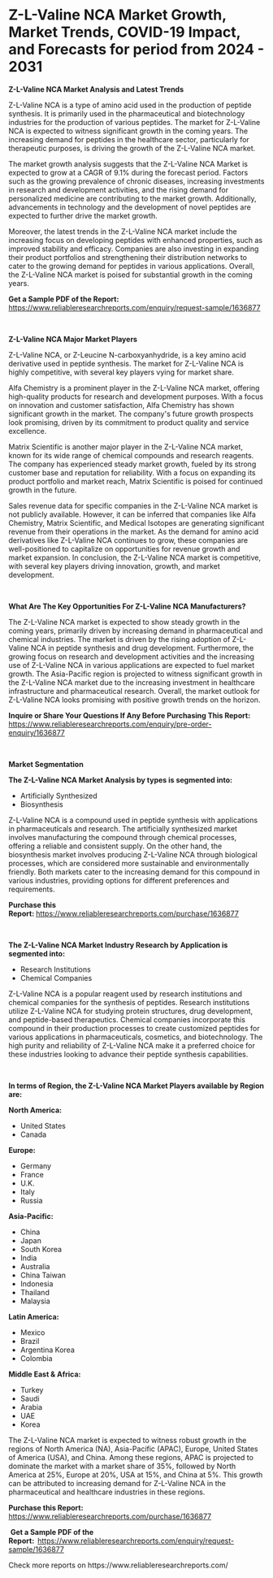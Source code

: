<p><h1>Z-L-Valine NCA Market Growth, Market Trends, COVID-19 Impact, and Forecasts for period from 2024 - 2031</h1></p><p><strong>Z-L-Valine NCA Market Analysis and Latest Trends</strong></p>
<p><p>Z-L-Valine NCA is a type of amino acid used in the production of peptide synthesis. It is primarily used in the pharmaceutical and biotechnology industries for the production of various peptides. The market for Z-L-Valine NCA is expected to witness significant growth in the coming years. The increasing demand for peptides in the healthcare sector, particularly for therapeutic purposes, is driving the growth of the Z-L-Valine NCA market.</p><p>The market growth analysis suggests that the Z-L-Valine NCA Market is expected to grow at a CAGR of 9.1% during the forecast period. Factors such as the growing prevalence of chronic diseases, increasing investments in research and development activities, and the rising demand for personalized medicine are contributing to the market growth. Additionally, advancements in technology and the development of novel peptides are expected to further drive the market growth.</p><p>Moreover, the latest trends in the Z-L-Valine NCA market include the increasing focus on developing peptides with enhanced properties, such as improved stability and efficacy. Companies are also investing in expanding their product portfolios and strengthening their distribution networks to cater to the growing demand for peptides in various applications. Overall, the Z-L-Valine NCA market is poised for substantial growth in the coming years.</p></p>
<p><strong>Get a Sample PDF of the Report:&nbsp;</strong> <a href="https://www.reliableresearchreports.com/enquiry/request-sample/1636877">https://www.reliableresearchreports.com/enquiry/request-sample/1636877</a></p>
<p>&nbsp;</p>
<p><strong>Z-L-Valine NCA Major Market Players</strong></p>
<p><p>Z-L-Valine NCA, or Z-Leucine N-carboxyanhydride, is a key amino acid derivative used in peptide synthesis. The market for Z-L-Valine NCA is highly competitive, with several key players vying for market share. </p><p>Alfa Chemistry is a prominent player in the Z-L-Valine NCA market, offering high-quality products for research and development purposes. With a focus on innovation and customer satisfaction, Alfa Chemistry has shown significant growth in the market. The company's future growth prospects look promising, driven by its commitment to product quality and service excellence.</p><p>Matrix Scientific is another major player in the Z-L-Valine NCA market, known for its wide range of chemical compounds and research reagents. The company has experienced steady market growth, fueled by its strong customer base and reputation for reliability. With a focus on expanding its product portfolio and market reach, Matrix Scientific is poised for continued growth in the future.</p><p>Sales revenue data for specific companies in the Z-L-Valine NCA market is not publicly available. However, it can be inferred that companies like Alfa Chemistry, Matrix Scientific, and Medical Isotopes are generating significant revenue from their operations in the market. As the demand for amino acid derivatives like Z-L-Valine NCA continues to grow, these companies are well-positioned to capitalize on opportunities for revenue growth and market expansion. In conclusion, the Z-L-Valine NCA market is competitive, with several key players driving innovation, growth, and market development.</p></p>
<p>&nbsp;</p>
<p><strong>What Are The Key Opportunities For Z-L-Valine NCA Manufacturers?</strong></p>
<p><p>The Z-L-Valine NCA market is expected to show steady growth in the coming years, primarily driven by increasing demand in pharmaceutical and chemical industries. The market is driven by the rising adoption of Z-L-Valine NCA in peptide synthesis and drug development. Furthermore, the growing focus on research and development activities and the increasing use of Z-L-Valine NCA in various applications are expected to fuel market growth. The Asia-Pacific region is projected to witness significant growth in the Z-L-Valine NCA market due to the increasing investment in healthcare infrastructure and pharmaceutical research. Overall, the market outlook for Z-L-Valine NCA looks promising with positive growth trends on the horizon.</p></p>
<p><strong>Inquire or Share Your Questions If Any Before Purchasing This Report:</strong> <a href="https://www.reliableresearchreports.com/enquiry/pre-order-enquiry/1636877">https://www.reliableresearchreports.com/enquiry/pre-order-enquiry/1636877</a></p>
<p>&nbsp;</p>
<p><strong>Market Segmentation</strong></p>
<p><strong>The Z-L-Valine NCA Market Analysis by types is segmented into:</strong></p>
<p><ul><li>Artificially Synthesized</li><li>Biosynthesis</li></ul></p>
<p><p>Z-L-Valine NCA is a compound used in peptide synthesis with applications in pharmaceuticals and research. The artificially synthesized market involves manufacturing the compound through chemical processes, offering a reliable and consistent supply. On the other hand, the biosynthesis market involves producing Z-L-Valine NCA through biological processes, which are considered more sustainable and environmentally friendly. Both markets cater to the increasing demand for this compound in various industries, providing options for different preferences and requirements.</p></p>
<p><strong>Purchase this Report:&nbsp;</strong><a href="https://www.reliableresearchreports.com/purchase/1636877">https://www.reliableresearchreports.com/purchase/1636877</a></p>
<p>&nbsp;</p>
<p><strong>The Z-L-Valine NCA Market Industry Research by Application is segmented into:</strong></p>
<p><ul><li>Research Institutions</li><li>Chemical Companies</li></ul></p>
<p><p>Z-L-Valine NCA is a popular reagent used by research institutions and chemical companies for the synthesis of peptides. Research institutions utilize Z-L-Valine NCA for studying protein structures, drug development, and peptide-based therapeutics. Chemical companies incorporate this compound in their production processes to create customized peptides for various applications in pharmaceuticals, cosmetics, and biotechnology. The high purity and reliability of Z-L-Valine NCA make it a preferred choice for these industries looking to advance their peptide synthesis capabilities.</p></p>
<p>&nbsp;</p>
<p><strong>In terms of Region, the Z-L-Valine NCA Market Players available by Region are:</strong></p>
<p>
    <p> <strong> North America: </strong>
        <ul>
            <li>United States</li>
            <li>Canada</li>
        </ul>
        </p> 
    <p> <strong> Europe: </strong>
        <ul>
            <li>Germany</li>
            <li>France</li>
            <li>U.K.</li>
            <li>Italy</li>
            <li>Russia</li>
        </ul>
        </p> 
    <p> <strong> Asia-Pacific: </strong>
        <ul>
            <li>China</li>
            <li>Japan</li>
            <li>South Korea</li>
            <li>India</li>
            <li>Australia</li>
            <li>China Taiwan</li>
            <li>Indonesia</li>
            <li>Thailand</li>
            <li>Malaysia</li>
        </ul>
        </p> 
    <p> <strong> Latin America: </strong>
        <ul>
            <li>Mexico</li>
            <li>Brazil</li>
            <li>Argentina Korea</li>
            <li>Colombia</li>
        </ul>
        </p> 
    <p> <strong> Middle East & Africa: </strong>
        <ul>
            <li>Turkey</li>
            <li>Saudi</li>
            <li>Arabia</li>
            <li>UAE</li>
            <li>Korea</li>
        </ul>
    </p>
    </p>
<p><p>The Z-L-Valine NCA market is expected to witness robust growth in the regions of North America (NA), Asia-Pacific (APAC), Europe, United States of America (USA), and China. Among these regions, APAC is projected to dominate the market with a market share of 35%, followed by North America at 25%, Europe at 20%, USA at 15%, and China at 5%. This growth can be attributed to increasing demand for Z-L-Valine NCA in the pharmaceutical and healthcare industries in these regions.</p></p>
<p><strong>Purchase this Report: </strong><a href="https://www.reliableresearchreports.com/purchase/1636877">https://www.reliableresearchreports.com/purchase/1636877</a></p>
<p>&nbsp;<strong>Get a Sample PDF of the Report:&nbsp;&nbsp;</strong><a href="https://www.reliableresearchreports.com/enquiry/request-sample/1636877">https://www.reliableresearchreports.com/enquiry/request-sample/1636877</a></p>
<p><strong></strong></p>
<p>Check more reports on https://www.reliableresearchreports.com/</p>